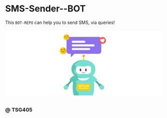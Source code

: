 # SMS-Sender--BOT
This `BOT-REPO` can help you to send SMS, via queries!


<h6 align="center">
   <img src="https://github.com/TSG405/SMS-Sender--BOT/blob/main/ICON.png" alt="Here goes an ICON!">
</h6>

### @ TSG405
